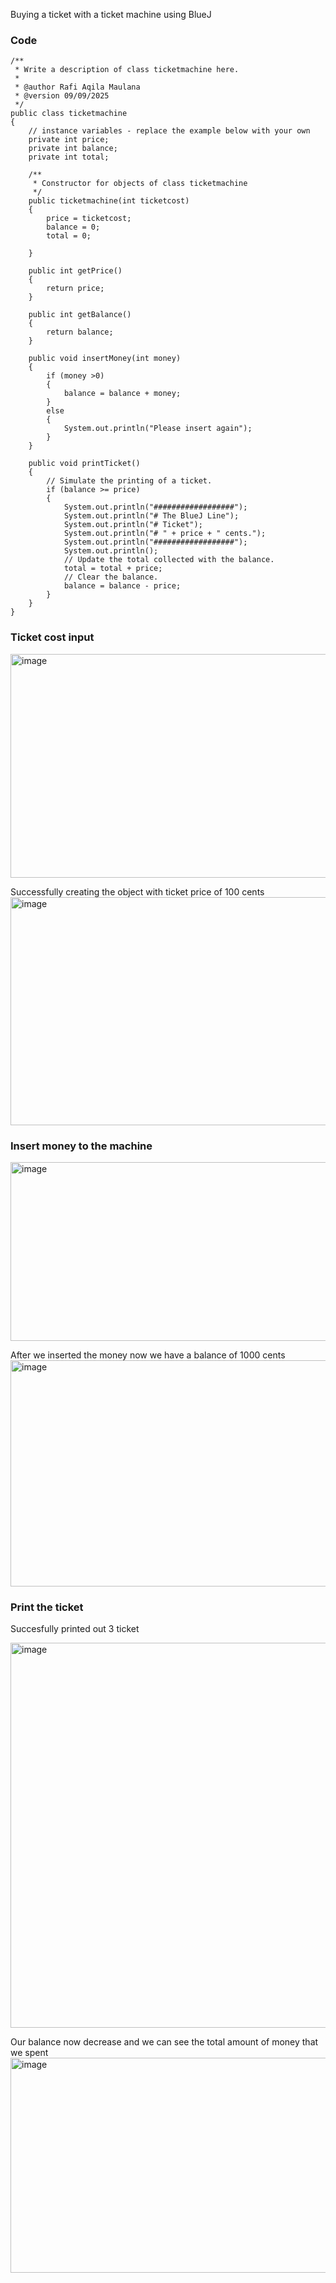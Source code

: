 Buying a ticket with a ticket machine using BlueJ

### Code
```
/**
 * Write a description of class ticketmachine here.
 *
 * @author Rafi Aqila Maulana
 * @version 09/09/2025
 */
public class ticketmachine
{
    // instance variables - replace the example below with your own
    private int price;
    private int balance;
    private int total;

    /**
     * Constructor for objects of class ticketmachine
     */
    public ticketmachine(int ticketcost)
    {
        price = ticketcost;
        balance = 0;
        total = 0;
        
    }
    
    public int getPrice()
    {
        return price;
    }
    
    public int getBalance()
    {
        return balance;
    }
    
    public void insertMoney(int money)
    {
        if (money >0)
        {
            balance = balance + money;
        }
        else
        {
            System.out.println("Please insert again");
        }
    }
    
    public void printTicket()
    {
        // Simulate the printing of a ticket.
        if (balance >= price)
        {
            System.out.println("##################");
            System.out.println("# The BlueJ Line");
            System.out.println("# Ticket");
            System.out.println("# " + price + " cents.");
            System.out.println("##################");
            System.out.println();
            // Update the total collected with the balance.
            total = total + price;
            // Clear the balance.
            balance = balance - price;
        }
    }
}
```
### Ticket cost input
<img width="528" height="358" alt="image" src="https://github.com/user-attachments/assets/4aa7bd27-8654-438d-b961-e43d5e58f17b" />

Successfully creating the object with ticket price of 100 cents
<img width="712" height="365" alt="image" src="https://github.com/user-attachments/assets/3c06d60b-d423-40b2-bfbb-0f079d01ebd1" />

### Insert money to the machine
<img width="529" height="286" alt="image" src="https://github.com/user-attachments/assets/c35d1a34-825e-417d-9747-6c96bf5ec17e" />

After we inserted the money now we have a balance of 1000 cents
<img width="711" height="362" alt="image" src="https://github.com/user-attachments/assets/40bee921-f6cd-4046-b6fd-ac49adb0a6b9" />

### Print the ticket
Succesfully printed out 3 ticket

<img width="705" height="616" alt="image" src="https://github.com/user-attachments/assets/70a7e258-cf87-47d9-86fc-79972b5a4d1e" />

Our balance now decrease and we can see the total amount of money that we spent
<img width="706" height="344" alt="image" src="https://github.com/user-attachments/assets/4c8b166b-c42e-42a7-83e0-2ece680d6c48" />




